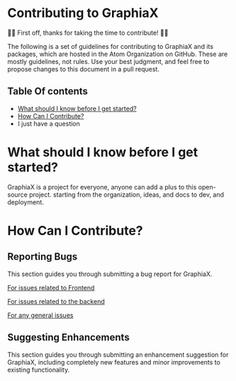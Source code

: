 
# Contributing to GraphiaX

🎉😎 First off, thanks for taking the time to contribute! 🎉😎

The following is a set of guidelines for contributing to GraphiaX and its packages, which are hosted in the Atom Organization on GitHub. These are mostly guidelines, not rules. Use your best judgment, and feel free to propose changes to this document in a pull request.

## Table Of contents


* [What should I know before I get started?](#what_i_should_know)
* [How Can I Contribute?](#how_can_i_contribute)
* I just have a question


<a name="what_i_should_know"/>

# What should I know before I get started?
GraphiaX is a project for everyone, anyone can add a plus to this open-source project. starting from the organization, ideas, and docs to dev, and deployment.

<a name="how_can_i_contribute"/>

# How Can I Contribute?

## Reporting Bugs

This section guides you through submitting a bug report for GraphiaX.

[For issues related to Frontend](https://github.com/GraphiaX/GraphiaX-Frontend/issues)

[For issues related to the backend](https://github.com/GraphiaX/GraphiaX-Server/issues)

[For any general issues](https://github.com/GraphiaX/GraphiaX/issues)

## Suggesting Enhancements

This section guides you through submitting an enhancement suggestion for GraphiaX, including completely new features and minor improvements to existing functionality. 

